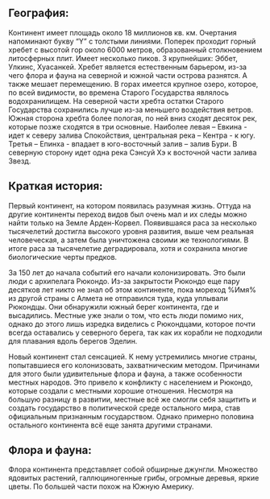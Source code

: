 ## География:
Континент имеет площадь около 18 миллионов кв. км. Очертания напоминают букву “Y” с толстыми линиями. Поперек проходит горный хребет с высотой гор около 6000 метров, образованный столкновением литосферных плит. Имеет несколько пиков. 3 крупнейших: Эббет, Улкинс, Хуасанкей. Хребет является естественным барьером, из-за чего флора и фауна на северной и южной части острова разнятся. А также мешает перемещению. В горах имеется крупное озеро, которое, по всей видимости, во времена Старого Государства являлось водохранилищем. На северной части хребта остатки Старого Государства сохранились лучше из-за меньшего воздействия ветров. Южная сторона хребта более пологая, по ней вниз сходят десяток рек, которые позже сходятся в три основные. Наиболее левая – Евкина - идет к северу залива Спокойствия, центральная река – Кентра - к югу. Третья – Епинха - впадает в юго-восточный залив – залив Бури. В северную сторону идет одна река Сэнсуй Хэ к восточной части залива Звезд.

## Краткая история:

Первый континент, на котором появилась разумная жизнь. Оттуда на другие континенты переход видов был очень мал и их следы можно найти только на Земле Арден-Корвел. Появившаяся раса за несколько тысячелетий достигла высокого уровня развития, выше чем реальная человеческая, а затем была уничтожена своими же технологиями. В итоге раса за тысячелетие деградировала, хотя и сохранила многие биологические черты предков.

За 150 лет до начала событий его начали колонизировать. Это были люди с архипелага Рюкондо. Из-за закрытости Рюкондо еще пару десятков лет никто не знал об этом континенте, пока мореход %Имя% из другой страны с Алмета не отправился туда, куда уплывали Рюкондцы. Они обнаружили южный берег континента, где и высадились. Местные уже знали о том, что есть люди помимо них, однако до этого лишь изредка виделись с Рюкондцами, которое почти всегда оставались у северного берега, так как их корабли не подходили для плавания вдоль берегов Эделин.

Новый континент стал сенсацией. К нему устремились многие страны, попытавшиеся его колонизовать, захватническим методом. Причинами для этого были удивительные флора и фауна, а также особенности местных народов. Это привело к конфликту с населением и Рюкондо, которые создали с местными хорошие отношения. Несмотря на большую разницу в развитии, местные всё же смогли себя защитить и создать государство в политической среде остального мира, став официальным признанным государством. Однако примерно половина остального континента всё еще занята другими странами.
## Флора и фауна:

Флора континента представляет собой обширные джунгли. Множество ядовитых растений, галлюциногенные грибы, огромные деревья, яркие цветы. По большей части похож на Южную Америку.